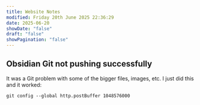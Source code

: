 ```yaml
---
title: Website Notes
modified: Friday 20th June 2025 22:36:29
date: 2025-06-20
showDate: "false"
draft: "false"
showPagination: "false"
---
```

## Obsidian Git not pushing successfully

It was a Git problem with some of the bigger files, images, etc. I just did this and it worked: 

```
git config --global http.postBuffer 1048576000
```
